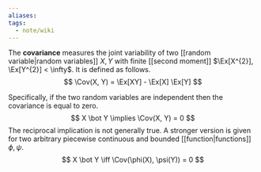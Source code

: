 ```yaml
---
aliases: 
tags:
  - note/wiki
---
```


The **covariance** measures the joint variability of two [[random variable|random variables]] $X, Y$ with finite [[second moment]] $\Ex[X^{2}], \Ex[Y^{2}] < \infty$. It is defined as follows.
$$
\Cov(X, Y) = \Ex[XY] - \Ex[X] \Ex[Y]
$$

Specifically, if the two random variables are independent then the covariance is equal to zero.
$$
X \bot Y \implies \Cov(X, Y) = 0
$$
The reciprocal implication is not generally true. A stronger version is given for two arbitrary piecewise continuous and bounded [[function|functions]] $\phi, \psi$.
$$
X \bot Y \iff \Cov(\phi(X), \psi(Y)) = 0
$$
